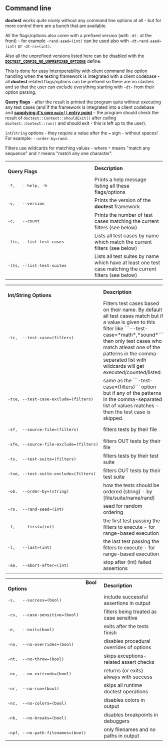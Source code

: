## Command line

**doctest** works quite nicely without any command line options at all - but for more control there are a bunch that are available.

All the flags/options also come with a prefixed version (with ```-dt-``` at the front) - for example ```-rand-seed=(int)``` can be used also with ```-dt-rand-seed=(int)``` or ```-dt-rs=(int)```.

Also all the unprefixed versions listed here can be disabled with the [**```DOCTEST_CONFIG_NO_UNPREFIXED_OPTIONS```**](configuration.md) define.

This is done for easy interoperability with client command line option handling when the testing framework is integrated with a client codebase - all **doctest** related flags/options can be prefixed so there are no clashes and so that the user can exclude everything starting with ```-dt-``` from their option parsing.

**Query flags** - after the result is printed the program quits without executing any test cases (and if the framework is integrated into a client codebase and [**supplying it's own ```main()``` entry point**](main.md) - the program should check the result of ```doctest::Context::shouldExit()``` after calling ```doctest::Context::run()``` and should exit - this is left up to the user).

```int```/```string``` options - they require a value after the ```=``` sign - without spaces! For example: ```--order-by=rand```.

Filters use wildcards for matching values - where ```*``` means "match any sequence" and ```?``` means "match any one character".

<table><tr><td>
&nbsp;&nbsp;&nbsp;&nbsp;&nbsp;&nbsp;&nbsp;&nbsp;&nbsp;&nbsp;&nbsp;&nbsp;&nbsp;&nbsp;&nbsp;&nbsp;&nbsp;&nbsp;&nbsp;&nbsp;&nbsp;&nbsp;&nbsp;&nbsp;&nbsp;&nbsp;&nbsp;&nbsp;&nbsp;&nbsp;&nbsp;&nbsp;&nbsp;&nbsp;&nbsp;&nbsp;&nbsp;&nbsp;&nbsp;&nbsp;&nbsp;&nbsp;&nbsp;&nbsp;&nbsp;&nbsp;&nbsp;&nbsp;&nbsp;&nbsp;&nbsp;&nbsp;&nbsp;&nbsp;&nbsp;&nbsp;&nbsp;
<b>Query Flags</b>
</td><td>
<b>Description</b>
</td></tr><tr><td>
<pre>-?,   --help, -h</pre>
</td><td>
Prints a help message listing all these flags/options
</td></tr><tr><td>
<pre>-v,   --version</pre>
</td><td>
Prints the version of the <b>doctest</b> framework
</td></tr><tr><td>
<pre>-c,   --count</pre>
</td><td>
Prints the number of test cases matching the current filters (see below)
</td></tr><tr><td>
<pre>-ltc, --list-test-cases</pre>
</td><td>
Lists all test cases by name which match the current filters (see below)
</td></tr><tr><td>
<pre>-lts, --list-test-suites</pre>
</td><td>
Lists all test suites by name which have at least one test case matching the current filters (see below)
</td></tr></table>

<table><tr><td>
&nbsp;&nbsp;&nbsp;&nbsp;&nbsp;&nbsp;&nbsp;&nbsp;&nbsp;&nbsp;&nbsp;&nbsp;&nbsp;&nbsp;&nbsp;&nbsp;&nbsp;&nbsp;&nbsp;&nbsp;&nbsp;&nbsp;&nbsp;&nbsp;&nbsp;&nbsp;&nbsp;&nbsp;&nbsp;&nbsp;&nbsp;&nbsp;&nbsp;&nbsp;&nbsp;&nbsp;&nbsp;&nbsp;&nbsp;&nbsp;&nbsp;&nbsp;&nbsp;&nbsp;&nbsp;&nbsp;&nbsp;&nbsp;&nbsp;&nbsp;&nbsp;&nbsp;&nbsp;&nbsp;&nbsp;&nbsp;&nbsp;
<b>Int/String Options</b>
</td><td>
<b>Description</b>
</td></tr><tr><td>
<pre>-tc,  --test-case=(filters)</pre>
</td><td>
Filters test cases based on their name. By default all test cases match but if a value is given to this filter like ```--test-case=*math*,*sound*``` then only test cases who match atleast one of the patterns in the comma-separated list with wildcards will get executed/counted/listed.
</td></tr><tr><td>
<pre>-tce, --test-case-exclude=(filters)</pre>
</td><td>
same as the ```-test-case=(filters)``` option but if any of the patterns in the comma-separated list of values matches - then the test case is skipped.
</td></tr><tr><td>
<pre>-sf,  --source-file=(filters)</pre>
</td><td>
filters     tests by their file
</td></tr><tr><td>
<pre>-sfe, --source-file-exclude=(filters)</pre>
</td><td>
filters OUT tests by their file
</td></tr><tr><td>
<pre>-ts,  --test-suite=(filters)</pre>
</td><td>
filters     tests by their test suite
</td></tr><tr><td>
<pre>-tse, --test-suite-exclude=(filters)</pre>
</td><td>
filters OUT tests by their test suite
</td></tr><tr><td>
<pre>-ob,  --order-by=(string)</pre>
</td><td>
how the tests should be ordered (string) - by [file/suite/name/rand]
</td></tr><tr><td>
<pre>-rs,  --rand-seed=(int)</pre>
</td><td>
seed for random ordering
</td></tr><tr><td>
<pre>-f,   --first=(int)</pre>
</td><td>
the first test passing the filters to execute - for range-based execution
</td></tr><tr><td>
<pre>-l,   --last=(int)</pre>
</td><td>
the last test passing the filters to execute - for range-based execution
</td></tr><tr><td>
<pre>-aa,  --abort-after=(int)</pre>
</td><td>
stop after (int) failed assertions
</td></tr></table>

<table><tr><td>
&nbsp;&nbsp;&nbsp;&nbsp;&nbsp;&nbsp;&nbsp;&nbsp;&nbsp;&nbsp;&nbsp;&nbsp;&nbsp;&nbsp;&nbsp;&nbsp;&nbsp;&nbsp;&nbsp;&nbsp;&nbsp;&nbsp;&nbsp;&nbsp;&nbsp;&nbsp;&nbsp;&nbsp;&nbsp;&nbsp;&nbsp;&nbsp;&nbsp;&nbsp;&nbsp;&nbsp;&nbsp;&nbsp;&nbsp;&nbsp;&nbsp;&nbsp;&nbsp;&nbsp;&nbsp;&nbsp;&nbsp;&nbsp;&nbsp;&nbsp;&nbsp;&nbsp;&nbsp;&nbsp;&nbsp;&nbsp;&nbsp;
<b>Bool Options</b>
</td><td>
<b>Description</b>
</td></tr><tr><td>
<pre>-s,   --success=(bool)</pre>
</td><td>
include successful assertions in output
</td></tr><tr><td>
<pre>-cs,  --case-sensitive=(bool)</pre>
</td><td>
filters being treated as case sensitive
</td></tr><tr><td>
<pre>-e,   --exit=(bool)</pre>
</td><td>
exits after the tests finish
</td></tr><tr><td>
<pre>-no,  --no-overrides=(bool)</pre>
</td><td>
disables procedural overrides of options
</td></tr><tr><td>
<pre>-nt,  --no-throw=(bool)</pre>
</td><td>
skips exceptions-related assert checks
</td></tr><tr><td>
<pre>-ne,  --no-exitcode=(bool)</pre>
</td><td>
returns (or exits) always with success
</td></tr><tr><td>
<pre>-nr,  --no-run=(bool)</pre>
</td><td>
skips all runtime doctest operations
</td></tr><tr><td>
<pre>-nc,  --no-colors=(bool)</pre>
</td><td>
disables colors in output
</td></tr><tr><td>
<pre>-nb,  --no-breaks=(bool)</pre>
</td><td>
disables breakpoints in debuggers
</td></tr><tr><td>
<pre>-npf, --no-path-filenames=(bool)</pre>
</td><td>
only filenames and no paths in output
</td></tr></table>
